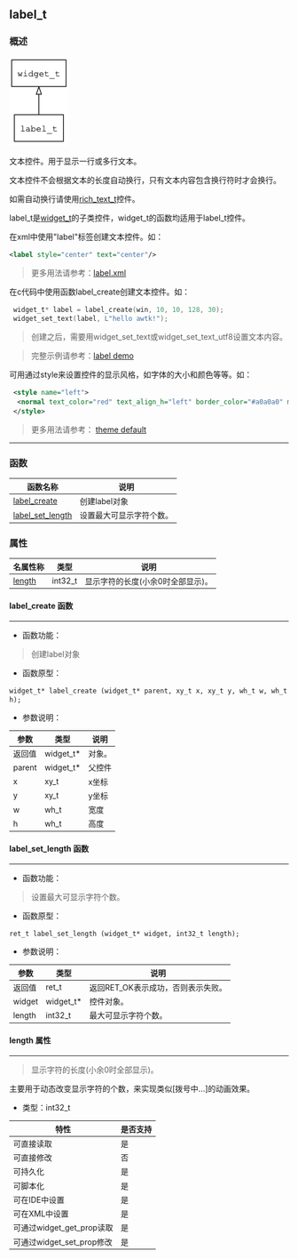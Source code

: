 ## label\_t
### 概述
![image](images/label_t_0.png)


 文本控件。用于显示一行或多行文本。

 文本控件不会根据文本的长度自动换行，只有文本内容包含换行符时才会换行。

 如需自动换行请使用[rich\_text\_t](rich_text_t.md)控件。

 label\_t是[widget\_t](widget_t.md)的子类控件，widget\_t的函数均适用于label\_t控件。

 在xml中使用"label"标签创建文本控件。如：

 ```xml
 <label style="center" text="center"/>
 ```

 > 更多用法请参考：[label.xml](
https://github.com/zlgopen/awtk/blob/master/demos/assets/raw/ui/label.xml)

 在c代码中使用函数label\_create创建文本控件。如：

 ```c
  widget_t* label = label_create(win, 10, 10, 128, 30);
  widget_set_text(label, L"hello awtk!");
 ```

 > 创建之后，需要用widget\_set\_text或widget\_set\_text\_utf8设置文本内容。

 > 完整示例请参考：[label demo](
https://github.com/zlgopen/awtk-c-demos/blob/master/demos/label.c)

 可用通过style来设置控件的显示风格，如字体的大小和颜色等等。如：

 ```xml
  <style name="left">
   <normal text_color="red" text_align_h="left" border_color="#a0a0a0" margin="4" />
  </style>
 ```

 > 更多用法请参考：
 [theme default](
https://github.com/zlgopen/awtk/blob/master/demos/assets/raw/styles/default.xml#L144)


----------------------------------
### 函数
<p id="label_t_methods">

| 函数名称 | 说明 | 
| -------- | ------------ | 
| <a href="#label_t_label_create">label\_create</a> | 创建label对象 |
| <a href="#label_t_label_set_length">label\_set\_length</a> | 设置最大可显示字符个数。 |
### 属性
<p id="label_t_properties">

| 名属性称 | 类型 | 说明 | 
| -------- | ----- | ------------ | 
| <a href="#label_t_length">length</a> | int32\_t | 显示字符的长度(小余0时全部显示)。 |
#### label\_create 函数
-----------------------

* 函数功能：

> <p id="label_t_label_create"> 创建label对象



* 函数原型：

```
widget_t* label_create (widget_t* parent, xy_t x, xy_t y, wh_t w, wh_t h);
```

* 参数说明：

| 参数 | 类型 | 说明 |
| -------- | ----- | --------- |
| 返回值 | widget\_t* | 对象。 |
| parent | widget\_t* | 父控件 |
| x | xy\_t | x坐标 |
| y | xy\_t | y坐标 |
| w | wh\_t | 宽度 |
| h | wh\_t | 高度 |
#### label\_set\_length 函数
-----------------------

* 函数功能：

> <p id="label_t_label_set_length"> 设置最大可显示字符个数。



* 函数原型：

```
ret_t label_set_length (widget_t* widget, int32_t length);
```

* 参数说明：

| 参数 | 类型 | 说明 |
| -------- | ----- | --------- |
| 返回值 | ret\_t | 返回RET\_OK表示成功，否则表示失败。 |
| widget | widget\_t* | 控件对象。 |
| length | int32\_t | 最大可显示字符个数。 |
#### length 属性
-----------------------
> <p id="label_t_length"> 显示字符的长度(小余0时全部显示)。
 主要用于动态改变显示字符的个数，来实现类似[拨号中...]的动画效果。


* 类型：int32\_t

| 特性 | 是否支持 |
| -------- | ----- |
| 可直接读取 | 是 |
| 可直接修改 | 否 |
| 可持久化   | 是 |
| 可脚本化   | 是 |
| 可在IDE中设置 | 是 |
| 可在XML中设置 | 是 |
| 可通过widget\_get\_prop读取 | 是 |
| 可通过widget\_set\_prop修改 | 是 |
